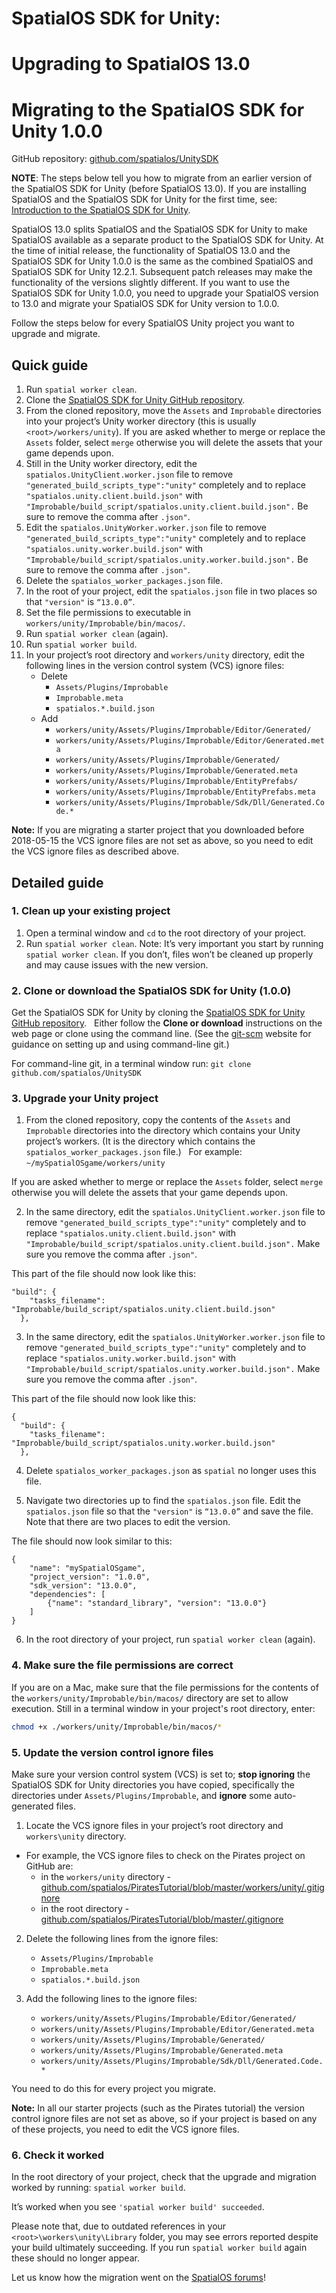 # SpatialOS SDK for Unity:
# Upgrading to SpatialOS 13.0
# Migrating to the SpatialOS SDK for Unity 1.0.0

GitHub repository: [github.com/spatialos/UnitySDK](https://github.com/spatialos/UnitySDK)

**NOTE**: The steps below tell you how to migrate from an earlier version of the SpatialOS SDK for Unity
(before SpatialOS 13.0). If you are installing SpatialOS and the SpatialOS SDK for Unity for the first time,
see: [Introduction to the SpatialOS SDK for Unity](introduction.md).

SpatialOS 13.0 splits SpatialOS and the SpatialOS SDK for Unity to make SpatialOS available as a separate product to the SpatialOS SDK for Unity.
At the time of initial release, the functionality of SpatialOS 13.0 and the SpatialOS SDK for Unity 1.0.0 is the same as the combined SpatialOS and SpatialOS SDK for Unity 12.2.1. Subsequent patch releases may make the functionality of the versions slightly different.
If you want to use the SpatialOS SDK for Unity 1.0.0, you need to upgrade your SpatialOS version to 13.0 and
migrate your SpatialOS SDK for Unity version to 1.0.0.

Follow the steps below for every SpatialOS Unity project you want to upgrade and migrate.

## Quick guide
1. Run `spatial worker clean`.
1. Clone the [SpatialOS SDK for Unity GitHub repository](https://github.com/spatialos/UnitySDK).
1. From the cloned repository, move the `Assets` and `Improbable` directories into your project’s Unity worker directory (this is usually `<root>/workers/unity`).
	If you are asked whether to merge or replace the `Assets` folder, select `merge` otherwise you will delete the assets that your game depends upon.
1. Still in the Unity worker directory, edit the `spatialos.UnityClient.worker.json` file to remove `"generated_build_scripts_type":"unity"` completely
and to replace `"spatialos.unity.client.build.json"` with `"Improbable/build_script/spatialos.unity.client.build.json".` Be sure to remove the comma after `.json"`.
1. Edit the `spatialos.UnityWorker.worker.json` file to remove  `"generated_build_scripts_type":"unity"` completely
and to replace `"spatialos.unity.worker.build.json"` with `"Improbable/build_script/spatialos.unity.worker.build.json".` Be sure to remove the comma after `.json"`.
1. Delete the `spatialos_worker_packages.json` file.
1. In the root of your project, edit the `spatialos.json` file in two places so that `"version"` is `“13.0.0”`.
1. Set the file permissions to executable in `workers/unity/Improbable/bin/macos/`.
1. Run `spatial worker clean` (again).
1. Run `spatial worker build`.
1. In your project’s root directory and `workers/unity` directory, edit the following lines in the version control system (VCS) ignore files:
    * Delete
        * `Assets/Plugins/Improbable`
        * `Improbable.meta`
        * `spatialos.*.build.json`
    * Add 
        * `workers/unity/Assets/Plugins/Improbable/Editor/Generated/`
        * `workers/unity/Assets/Plugins/Improbable/Editor/Generated.meta`
        * `workers/unity/Assets/Plugins/Improbable/Generated/`
        * `workers/unity/Assets/Plugins/Improbable/Generated.meta`
        * `workers/unity/Assets/Plugins/Improbable/EntityPrefabs/`
        * `workers/unity/Assets/Plugins/Improbable/EntityPrefabs.meta`
        * `workers/unity/Assets/Plugins/Improbable/Sdk/Dll/Generated.Code.*`

**Note:** If you are migrating a starter project that you downloaded before 2018-05-15 the VCS ignore files are not set as above, so you need to edit the VCS ignore files as described above.

## Detailed guide

### 1. Clean up your existing project
1. Open a terminal window and `cd` to the root directory of your project.
2. Run `spatial worker clean`.
Note: It’s very important you start by running `spatial worker clean`. If you don’t, files won’t be cleaned up properly and
may cause issues with the new version.

### 2. Clone or download the SpatialOS SDK for Unity (1.0.0)
Get the SpatialOS SDK for Unity by cloning the [SpatialOS SDK for Unity GitHub repository](https://github.com/spatialos/UnitySDK).
&nbsp;
Either follow the **Clone or download** instructions on the web page or clone using the command line.
(See the [git-scm](https://git-scm.com/book/en/v2/Git-Basics-Getting-a-Git-Repository) website for
guidance on setting up and using command-line git.)
&nbsp;

For command-line git, in a terminal window run:
`git clone github.com/spatialos/UnitySDK`

### 3. Upgrade your Unity project
1. From the cloned repository, copy the contents of the `Assets` and `Improbable` directories into the directory
which contains your Unity project’s workers. (It is the directory which contains the `spatialos_worker_packages.json` file.)
&nbsp;
For example:
`~/mySpatialOSgame/workers/unity`

If you are asked whether to merge or replace the `Assets` folder, select `merge` otherwise you will delete the assets that your game depends upon.

2. In the same directory, edit the `spatialos.UnityClient.worker.json` file to remove `"generated_build_scripts_type":"unity"` completely
and to replace `"spatialos.unity.client.build.json"` with `"Improbable/build_script/spatialos.unity.client.build.json".` Make sure you remove the comma after `.json"`.


This part of the file should now look like this:
```
"build": {
    "tasks_filename": "Improbable/build_script/spatialos.unity.client.build.json"
  },
```

3. In the same directory, edit the `spatialos.UnityWorker.worker.json` file to remove  `"generated_build_scripts_type":"unity"` completely
and to replace `"spatialos.unity.worker.build.json"` with `"Improbable/build_script/spatialos.unity.worker.build.json".`  Make sure you remove the comma after `.json"`.


This part of the file should now look like this:
```
{
  "build": {
    "tasks_filename": "Improbable/build_script/spatialos.unity.worker.build.json"
  },
  ```
  
4. Delete `spatialos_worker_packages.json` as `spatial` no longer uses this file.

5. Navigate two directories up to find the `spatialos.json` file.
Edit the `spatialos.json` file so that the `"version"` is `“13.0.0”` and save the file. Note that there are two
places to edit the version.


The file should now look similar to this:
```
{
    "name": "mySpatialOSgame",
    "project_version": "1.0.0",
    "sdk_version": "13.0.0",
    "dependencies": [
        {"name": "standard_library", "version": "13.0.0"}
    ]
}
```

6. In the root directory of your project, run `spatial worker clean` (again).

### 4. Make sure the file permissions are correct

If you are on a Mac, make sure that the file permissions for the contents of the `workers/unity/Improbable/bin/macos/` directory are set to allow execution. Still in a terminal window in your project's root directory, enter:

```bash
chmod +x ./workers/unity/Improbable/bin/macos/*
```

### 5. Update the version control ignore files

Make sure your version control system (VCS) is set to; **stop ignoring** the SpatialOS SDK for Unity directories you have copied, specifically the directories under `Assets/Plugins/Improbable`, and **ignore** some auto-generated files.
1. Locate the VCS ignore files in your project’s root directory and `workers\unity` directory. 
* For example, the VCS ignore files to check on the Pirates project on GitHub are:
    * in the `workers/unity` directory - [github.com/spatialos/PiratesTutorial/blob/master/workers/unity/.gitignore](https://github.com/spatialos/PiratesTutorial/blob/master/workers/unity/.gitignore)
    * in the root directory - [github.com/spatialos/PiratesTutorial/blob/master/.gitignore](https://github.com/spatialos/PiratesTutorial/blob/master/.gitignore)

2. Delete the following lines from the ignore files:
    * `Assets/Plugins/Improbable`
    * `Improbable.meta`
    * `spatialos.*.build.json`

3. Add the following lines to the ignore files:
    * `workers/unity/Assets/Plugins/Improbable/Editor/Generated/`
    * `workers/unity/Assets/Plugins/Improbable/Editor/Generated.meta`
    * `workers/unity/Assets/Plugins/Improbable/Generated/`
    * `workers/unity/Assets/Plugins/Improbable/Generated.meta`
    * `workers/unity/Assets/Plugins/Improbable/Sdk/Dll/Generated.Code.*`

You need to do this for every project you migrate.

**Note:** In all our starter projects (such as the Pirates tutorial) the version control ignore files are not set as above, so if your project is based on any of these projects, you need to edit the VCS ignore files.

### 6. Check it worked
In the root directory of your project, check that the upgrade and migration worked by running:
`spatial worker build`.

It’s worked when you see `'spatial worker build' succeeded`.

Please note that, due to outdated references in your `<root>\workers\unity\Library` folder, you may see errors reported despite your build ultimately succeeding. If you run `spatial worker build` again these should no longer appear.

Let us know how the migration went on the [SpatialOS forums](https://forums.improbable.io/)!
